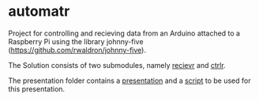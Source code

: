 automatr
========

Project for controlling and recieving data from an Arduino attached to a Raspberry Pi using the library johnny-five (https://github.com/rwaldron/johnny-five).

The Solution consists of two submodules, namely [recievr](https://github.com/magnushg/recievr) and [ctrlr](https://github.com/magnushg/ctrlr).

The presentation folder contains a [presentation](presentation/ControllingTheWorldBouvetOne.pptx) and a [script](presentation/Script.md) to be used for this presentation.
